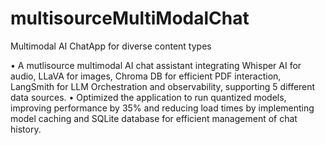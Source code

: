 # multisourceMultiModalChat
Multimodal AI ChatApp for diverse content types

• A mutlisource multimodal AI chat assistant integrating Whisper AI for audio, LLaVA for images, Chroma DB for efficient PDF
interaction, LangSmith for LLM Orchestration and observability, supporting 5 different data sources.
• Optimized the application to run quantized models, improving performance by 35% and reducing load times by implementing model caching
and SQLite database for efficient management of chat history.
